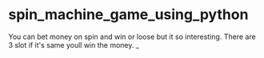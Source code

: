 # spin_machine_game_using_python

You can bet money on spin and win or loose but it so interesting.
There are 3 slot if it's same youll win the money.
_
